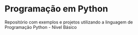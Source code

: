 # Programação em Python
Repositório com exemplos e projetos utilizando a linguagem de Programação Python - Nível Básico
